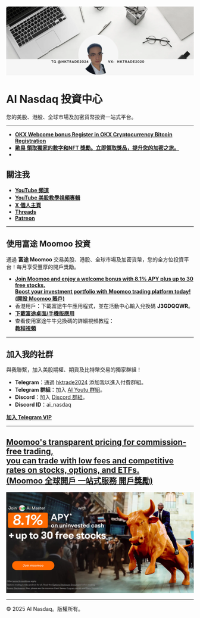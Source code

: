 [![Moomoo Promo](WEB.png)](https://youtube.com/@ai_nasdaq)
# AI Nasdaq 投資中心

您的美股、港股、全球市場及加密貨幣投資一站式平台。

---
- **[OKX Webcome bonus Register in OKX Cryptocurrency Bitcoin Registration ](https://www.ouxyi.link/ul/6CngT5?channelId=96111722)**
- **[歐易 領取獨家的數字和NFT 獎勵。立即領取獎品，提升您的加密之旅。](https://www.ouxyi.link/ul/6CngT5?channelId=96111722)**
- 
## 關注我

- **[YouTube 頻道](https://youtube.com/@ai_nasdaq)**
- **[YouTube 美股教學視頻專輯](https://www.youtube.com/watch?v=joI6c7cCx_k&list=PL-YrR5UR53BykxWEIURLDvIEERT0upI4-)**
- **[X 個人主頁](https://x.com/hktrade2022)**
- **[Threads](https://threads.net/@ai_nasdaq)**
- **[Patreon](https://patreon.com/hktrade2022)**

---

## 使用富途 Moomoo 投資

通過 **富途 Moomoo** 交易美股、港股、全球市場及加密貨幣，您的全方位投資平台！每月享受豐厚的開戶獎勵。

- **[Join Moomoo and enjoy a welcome bonus with 8.1% APY plus up to 30 free stocks. <br> Boost your investment portfolio with Moomoo trading platform today! (開設 Moomoo 賬戶) ](https://j.moomoo.com/00yLZM)**
- 香港用戶：下載富途牛牛應用程式，並在活動中心輸入兌換碼 **J3GDQQWR**。
- **[下載富途桌面/手機版應用](https://www.futunn.com/en)**
- 查看使用富途牛牛兌換碼的詳細視頻教程：\
  **[教程視頻](J3GDQQWR.mp4)**

---

## 加入我的社群

與我聯繫，加入美股期權、期貨及比特幣交易的獨家群組！

- **Telegram**：通過 [hktrade2024](https://t.me/hktrade2024) 添加我以進入付費群組。
- **Telegram 群組**：加入 [AI Youtu 群組](https://t.me/ai_youtu)。
- **Discord**：加入 [Discord 群組](https://discord.gg/eRmz5GjCHy)。
- **Discord ID**：ai_nasdaq

**[加入 Telegram VIP ](https://t.me/hktrade2024)**

---

## [Moomoo's transparent pricing for commission-free trading, <br>you can trade with low fees and competitive rates on stocks, options, and ETFs.<br> (Moomoo 全球開戶 一站式服務 開戶獎勵)](https://j.moomoo.com/00yLZM)
 [![Moomoo Promo](tg1.jpg)](http://j.moomoo.com/00yLZM) 

---

© 2025 AI Nasdaq。版權所有。
